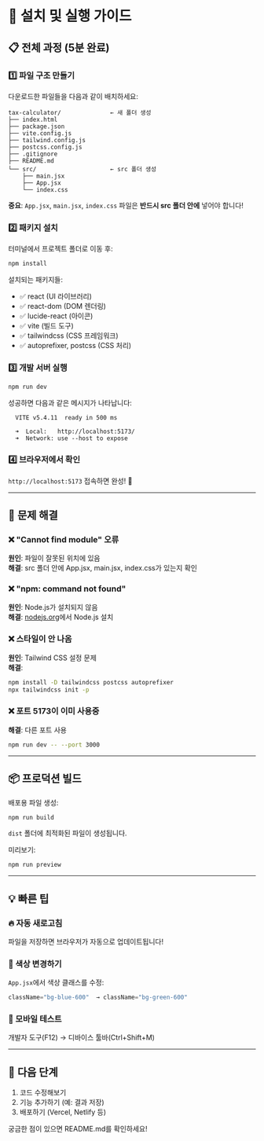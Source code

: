 # 🎯 설치 및 실행 가이드

## 📋 전체 과정 (5분 완료)

### 1️⃣ 파일 구조 만들기

다운로드한 파일들을 다음과 같이 배치하세요:

```
tax-calculator/              ← 새 폴더 생성
├── index.html
├── package.json
├── vite.config.js
├── tailwind.config.js
├── postcss.config.js
├── .gitignore
├── README.md
└── src/                     ← src 폴더 생성
    ├── main.jsx
    ├── App.jsx
    └── index.css
```

**중요**: `App.jsx`, `main.jsx`, `index.css` 파일은 **반드시 src 폴더 안에** 넣어야 합니다!

### 2️⃣ 패키지 설치

터미널에서 프로젝트 폴더로 이동 후:

```bash
npm install
```

설치되는 패키지들:
- ✅ react (UI 라이브러리)
- ✅ react-dom (DOM 렌더링)
- ✅ lucide-react (아이콘)
- ✅ vite (빌드 도구)
- ✅ tailwindcss (CSS 프레임워크)
- ✅ autoprefixer, postcss (CSS 처리)

### 3️⃣ 개발 서버 실행

```bash
npm run dev
```

성공하면 다음과 같은 메시지가 나타납니다:
```
  VITE v5.4.11  ready in 500 ms

  ➜  Local:   http://localhost:5173/
  ➜  Network: use --host to expose
```

### 4️⃣ 브라우저에서 확인

`http://localhost:5173` 접속하면 완성! 🎉

---

## 🔧 문제 해결

### ❌ "Cannot find module" 오류
**원인**: 파일이 잘못된 위치에 있음  
**해결**: src 폴더 안에 App.jsx, main.jsx, index.css가 있는지 확인

### ❌ "npm: command not found"
**원인**: Node.js가 설치되지 않음  
**해결**: [nodejs.org](https://nodejs.org)에서 Node.js 설치

### ❌ 스타일이 안 나옴
**원인**: Tailwind CSS 설정 문제  
**해결**: 
```bash
npm install -D tailwindcss postcss autoprefixer
npx tailwindcss init -p
```

### ❌ 포트 5173이 이미 사용중
**해결**: 다른 포트 사용
```bash
npm run dev -- --port 3000
```

---

## 📦 프로덕션 빌드

배포용 파일 생성:

```bash
npm run build
```

`dist` 폴더에 최적화된 파일이 생성됩니다.

미리보기:
```bash
npm run preview
```

---

## 💡 빠른 팁

### 🔥 자동 새로고침
파일을 저장하면 브라우저가 자동으로 업데이트됩니다!

### 🎨 색상 변경하기
`App.jsx`에서 색상 클래스를 수정:
```jsx
className="bg-blue-600"  → className="bg-green-600"
```

### 📱 모바일 테스트
개발자 도구(F12) → 디바이스 툴바(Ctrl+Shift+M)

---

## 🚀 다음 단계

1. 코드 수정해보기
2. 기능 추가하기 (예: 결과 저장)
3. 배포하기 (Vercel, Netlify 등)

궁금한 점이 있으면 README.md를 확인하세요!
